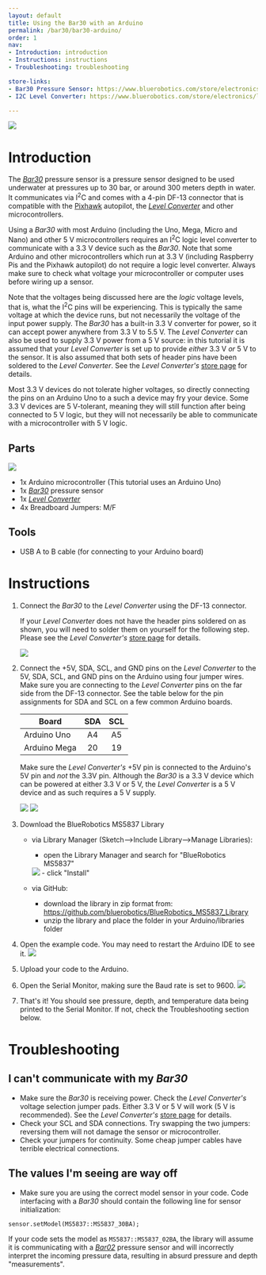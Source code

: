 ```yaml
---
layout: default
title: Using the Bar30 with an Arduino
permalink: /bar30/bar30-arduino/
order: 1
nav:
- Introduction: introduction
- Instructions: instructions
- Troubleshooting: troubleshooting

store-links:
- Bar30 Pressure Sensor: https://www.bluerobotics.com/store/electronics/bar30-sensor-r1/
- I2C Level Converter: https://www.bluerobotics.com/store/electronics/level-converter-r1/

---
```

<img src="/bar30/tutorials/bar30-arduino/full-setup.jpg" class="img-responsive img-center" style="max-width:800px" />

# Introduction

The [_Bar30_](https://bluerobotics.com/store/sensors-sonars-cameras/sensors/bar30-sensor-r1/) pressure sensor is a pressure sensor designed to be used underwater at pressures up to 30 bar, or around 300 meters depth in water.  It communicates  via I<sup>2</sup>C and comes with a 4-pin DF-13 connector that is compatible with the [Pixhawk](https://bluerobotics.com/store/comm-control-power/elec-packages/pixhawk-r1-rp/) autopilot, the [_Level Converter_](https://bluerobotics.com/store/sensors-sonars-cameras/sensors/level-converter-r1/) and other microcontrollers.

Using a _Bar30_ with most Arduino (including the Uno, Mega, Micro and Nano) and other 5 V microcontrollers requires an I<sup>2</sup>C logic level converter to communicate with a 3.3 V device such as the _Bar30_.  Note that some Arduino and other microcontrollers which run at 3.3 V (including Raspberry Pis and the Pixhawk autopilot) do not require a logic level converter.  Always make sure to check what voltage your microcontroller or computer uses before wiring up a sensor.

Note that the voltages being discussed here are the _logic_ voltage levels, that is, what the I<sup>2</sup>C pins will be experiencing.  This is typically the same voltage at which the device runs, but not necessarily the voltage of the input power supply.  The _Bar30_ has a built-in 3.3 V converter for power, so it can accept power anywhere from 3.3 V to 5.5 V.  The _Level Converter_ can also be used to supply 3.3 V power from a 5 V source: in this tutorial it is assumed that your _Level Converter_ is set up to provide _either_ 3.3 V _or_ 5 V to the sensor.  It is also assumed that both sets of header pins have been soldered to the _Level Converter_.  See the _Level Converter's_ [store page](https://www.bluerobotics.com/store/electronics/level-converter-r1/#tab-learn) for details.

Most 3.3 V devices do not tolerate higher voltages, so directly connecting the pins on an Arduino Uno to a such a device may fry your device.  Some 3.3 V devices are 5 V-tolerant, meaning they will still function after being connected to 5 V logic, but they will not necessarily be able to communicate with a microcontroller with 5 V logic.

## Parts

<img src="/bar30/tutorials/bar30-arduino/parts-list.jpg" class="img-responsive img-center" style="max-width:800px" />

* 1x Arduino microcontroller (This tutorial uses an Arduino Uno)
* 1x [_Bar30_](https://bluerobotics.com/store/sensors-sonars-cameras/sensors/bar30-sensor-r1/) pressure sensor
* 1x [_Level Converter_](https://bluerobotics.com/store/sensors-sonars-cameras/sensors/level-converter-r1/)
* 4x Breadboard Jumpers: M/F

## Tools

* USB A to B cable (for connecting to your Arduino board)


# Instructions

1. Connect the _Bar30_ to the _Level Converter_ using the DF-13 connector.

    If your _Level Converter_ does not have the header pins soldered on as shown, you will need to solder them on yourself for the following step.  Please see the _Level Converter's_ [store page](https://www.bluerobotics.com/store/electronics/level-converter-r1/#tab-learn) for details.

    <img src="/bar30/tutorials/bar30-arduino/level-converter-df-13.jpg" class="img-responsive img-center" style="max-width:800px" />

2. Connect the +5V, SDA, SCL, and GND pins on the _Level Converter_ to the 5V, SDA, SCL, and GND pins on the Arduino using four jumper wires.  Make sure you are connecting to the _Level Converter_ pins on the far side from the DF-13 connector.  See the table below for the pin assignments for SDA and SCL on a few common Arduino boards.

    |     Board     | SDA | SCL |
    |---------------|:---:|:---:|
    | Arduino Uno   | A4  | A5  |
    | Arduino Mega  | 20  | 19  |

    Make sure the _Level Converter's_ +5V pin is connected to the Arduino's 5V pin and _not_ the 3.3V pin.  Although the _Bar30_ is a 3.3 V device which can be powered at either 3.3 V or 5 V, the _Level Converter_ is a 5 V device and as such requires a 5 V supply.

    <img src="/bar30/tutorials/bar30-arduino/level-converter-jumper-pins.jpg" class="img-responsive img-center" style="max-width:800px" /> <img src="/bar30/tutorials/bar30-arduino/arduino-jumper-pins.jpg" class="img-responsive img-center" style="max-width:800px" />

3. Download the BlueRobotics MS5837 Library
   - via Library Manager (Sketch-->Include Library-->Manage Libraries):
     - open the Library Manager and search for "BlueRobotics MS5837"
      <img src="/bar30/tutorials/bar30-arduino/library-manager-br-library.png" class="img-responsive img-center" style="max-width:800px" />
     - click "Install"

   - via GitHub:
     - download the library in zip format from: https://github.com/bluerobotics/BlueRobotics_MS5837_Library
     - unzip the library and place the folder in your Arduino/libraries folder

4. Open the example code.  You may need to restart the Arduino IDE to see it.
    <img src="/bar30/tutorials/bar30-arduino/examples-list.png" class="img-responsive img-center" style="max-width:800px" />

5. Upload your code to the Arduino.

6. Open the Serial Monitor, making sure the Baud rate is set to 9600.
    <img src="/bar30/tutorials/bar30-arduino/serial-output.png" class="img-responsive img-center" style="max-width:800px" />

7. That's it!  You should see pressure, depth, and temperature data being printed to the Serial Monitor.  If not, check the Troubleshooting section below.

# Troubleshooting

## I can't communicate with my _Bar30_

* Make sure the _Bar30_ is receiving power.  Check the _Level Converter's_ voltage selection jumper pads.  Either 3.3 V or 5 V will work (5 V is recommended).  See the _Level Converter's_ [store page](https://www.bluerobotics.com/store/electronics/level-converter-r1/) for details.
* Check your SCL and SDA connections.  Try swapping the two jumpers: reversing them will not damage the sensor or microcontroller.
* Check your jumpers for continuity.  Some cheap jumper cables have terrible electrical connections.

## The values I'm seeing are way off

* Make sure you are using the correct model sensor in your code.  Code interfacing with a _Bar30_ should contain the following line for sensor initialization:
```
sensor.setModel(MS5837::MS5837_30BA);
```
If your code sets the model as `MS5837::MS5837_02BA`, the library will assume it is communicating with a [_Bar02_](https://bluerobotics.com/store/sensors-sonars-cameras/sensors/bar02-sensor-r1-rp/) pressure sensor and will incorrectly interpret the incoming pressure data, resulting in absurd pressure and depth "measurements".
